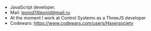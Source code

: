 - JavaScript developer.
- Mail: leonid74leonid@mail.ru
- At the moment I work at Control Systems as a ThreeJS developer
- Codewars: https://www.codewars.com/users/Haxersociety
